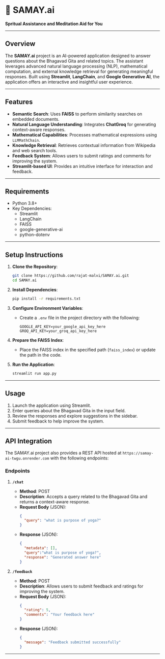 # 🙏 SAMAY.ai

**Spritual Assistance and Meditation Aid for You**

---

## Overview
The **SAMAY.ai** project is an AI-powered application designed to answer questions about the Bhagavad Gita and related topics. The assistant leverages advanced natural language processing (NLP), mathematical computation, and external knowledge retrieval for generating meaningful responses. Built using **Streamlit**, **LangChain**, and **Google Generative AI**, the application offers an interactive and insightful user experience.

---

## Features
- **Semantic Search**: Uses **FAISS** to perform similarity searches on embedded documents.
- **Natural Language Understanding**: Integrates **ChatGroq** for generating context-aware responses.
- **Mathematical Capabilities**: Processes mathematical expressions using `LLMMathChain`.
- **Knowledge Retrieval**: Retrieves contextual information from Wikipedia and web search tools.
- **Feedback System**: Allows users to submit ratings and comments for improving the system.
- **Streamlit-based UI**: Provides an intuitive interface for interaction and feedback.

---

## Requirements
- Python 3.8+
- Key Dependencies:
  - Streamlit
  - LangChain
  - FAISS
  - google-generative-ai
  - python-dotenv

---

## Setup Instructions
1. **Clone the Repository**:
   ```bash
   git clone https://github.com/rajat-malvi/SAMAY.ai.git
   cd SAMAY.ai
   ```

2. **Install Dependencies**:
   ```bash
   pip install -r requirements.txt
   ```

3. **Configure Environment Variables**:
   - Create a `.env` file in the project directory with the following:
     ```env
     GOOGLE_API_KEY=your_google_api_key_here
     GROQ_API_KEY=your_groq_api_key_here
     ```

4. **Prepare the FAISS Index**:
   - Place the FAISS index in the specified path (`faiss_index`) or update the path in the code.

5. **Run the Application**:
   ```bash
   streamlit run app.py
   ```

---

## Usage
1. Launch the application using Streamlit.
2. Enter queries about the Bhagavad Gita in the input field.
3. Review the responses and explore suggestions in the sidebar.
4. Submit feedback to help improve the system.

---

## API Integration
The SAMAY.ai project also provides a REST API hosted at `https://samay-ai-twgu.onrender.com` with the following endpoints:

### Endpoints
1. **`/chat`**
   - **Method**: POST
   - **Description**: Accepts a query related to the Bhagavad Gita and returns a context-aware response.
   - **Request Body** (JSON):
     ```json
     {
       "query": "what is purpose of yoga?"
     }
     ```
   - **Response** (JSON):
     ```json
     {
       "metadata": [],
       "query":"what is purpose of yoga?",
       "response": "Generated answer here"
     }
     ```

2. **`/feedback`**
   - **Method**: POST
   - **Description**: Allows users to submit feedback and ratings for improving the system.
   - **Request Body** (JSON):
     ```json
     {
       "rating": 5,
       "comments": "Your feedback here"
     }
     ```
   - **Response** (JSON):
     ```json
     {
       "message": "Feedback submitted successfully"
     }
     ```

---
